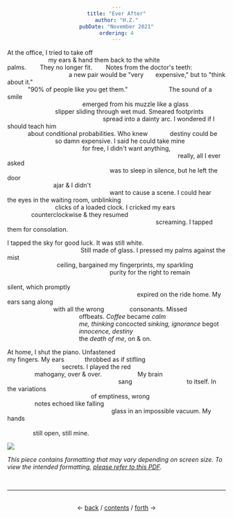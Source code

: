 ```yaml
---
title: "Ever After"
author: "H.Z."
pubDate: "November 2021"
ordering: 4
---
```


<style>
    h1, h3, h4 {color: #b52f65;}
    div {text-align: center;}
</style>

At the office, I tried to take off\
                        my ears & hand them back to the white\
palms.        They no longer fit.        Notes from the doctor's teeth:\
                                    a new pair would be "very       expensive," but to "think about it."\
            "90% of people like you get them."                        The sound of a smile\
                                            emerged from his muzzle like a glass\
                            slipper sliding through wet mud. Smeared footprints\
                                                        spread into a dainty arc. I wondered if I should teach him\
            about conditional probabilities. Who knew             destiny could be\
                            so damn expensive. I said he could take mine\
                                            for free, I didn't want anything,\
                                                                                                    really, all I ever asked\
                                                            was to sleep in silence, but he left the door\
                           ajar & I didn't\
                                                            want to cause a scene. I could hear\
the eyes in the waiting room, unblinking\
                            clicks of a loaded clock. I cricked my ears\
              counterclockwise & they resumed\
                                                                                       screaming. I tapped them for consolation.

I tapped the sky for good luck. It was still white.\
                                           Still made of glass. I pressed my palms against the mist\
                             ceiling, bargained my fingerprints, my sparkling\
                                                            purity for the right to remain\
                                                                                                                       silent, which promptly\
                                                                            expired on the ride home. My ears sang along\
                           with all the wrong               consonants. Missed\
                                          offbeats. *Coffee* became *calm*\
                                          *me, thinking* concocted *sinking, ignorance* begot\
                                          *innocence, destiny*\
                                          the *death of me*, on & on.

At home, I shut the piano. Unfastened\
my fingers. My ears            throbbed as if stifling\
                                secrets. I played the red\
                mahogany, over & over.                     My brain\
                                                                 sang                                to itself. In the variations\
                                                 of emptiness, wrong\
                notes echoed like falling\
                                                             glass in an impossible vacuum. My hands\
                                                                                                                                                still open, still mine.

![](/assets/zine/z5/DSC_0034.jpg)

*This piece contains formatting that may vary depending on screen size. To view the intended formatting, [please refer to this PDF](/assets/zine/z5/EverAfter-HZ.pdf).*

<br>
<hr>
<br>
<div>
← <a href="/zine/z5/03-epicurus">back</a> /
<a href="/zine/z5">contents</a> /
<a href="/zine/z5/05-brahms">forth</a> →
</div>
<br>